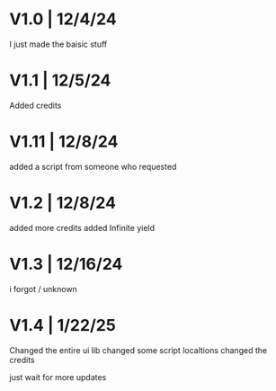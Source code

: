 # V1.0 | 12/4/24
  I just made the baisic stuff

# V1.1 | 12/5/24
  Added credits

# V1.11 | 12/8/24
  added a script from someone who requested

# V1.2 | 12/8/24
  added more credits
  added Infinite yield

# V1.3 | 12/16/24
  i forgot / unknown

# V1.4 | 1/22/25
  Changed the entire ui lib
  changed some script localtions
  changed the credits

just wait for more updates
